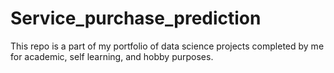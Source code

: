 # Service_purchase_prediction
This repo is a part of my portfolio of data science projects completed by me for academic, self learning, and hobby purposes.
